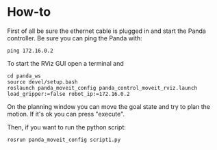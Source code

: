 # How-to
First of all be sure the ethernet cable is plugged in and start the Panda controller.
Be sure you can ping the Panda with:

```
ping 172.16.0.2
```

To start the RViz GUI open a terminal and

```
cd panda_ws
source devel/setup.bash
roslaunch panda_moveit_config panda_control_moveit_rviz.launch load_gripper:=false robot_ip:=172.16.0.2
```

On the planning window you can move the goal state and try to plan the motion. If it's ok you can press "execute".

Then, if you want to run the python script:

```
rosrun panda_moveit_config script1.py
```
